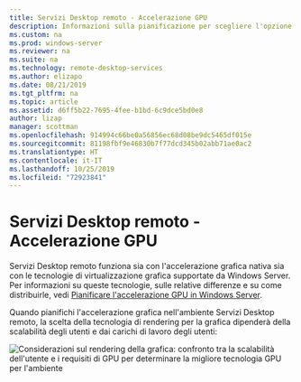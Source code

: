 ```yaml
---
title: Servizi Desktop remoto - Accelerazione GPU
description: Informazioni sulla pianificazione per scegliere l'opzione di virtualizzazione della grafica corretta per la propria distribuzione di Servizi Desktop remoto (RDS).
ms.custom: na
ms.prod: windows-server
ms.reviewer: na
ms.suite: na
ms.technology: remote-desktop-services
ms.author: elizapo
ms.date: 08/21/2019
ms.tgt_pltfrm: na
ms.topic: article
ms.assetid: d6ff5b22-7695-4fee-b1bd-6c9dce5bd0e8
author: lizap
manager: scottman
ms.openlocfilehash: 914994c66be0a56856ec68d08be9dc5465df015e
ms.sourcegitcommit: 81198fbf9e46830b7f77dcd345b02abb71ae0ac2
ms.translationtype: HT
ms.contentlocale: it-IT
ms.lasthandoff: 10/25/2019
ms.locfileid: "72923841"
---
```

# <a name="remote-desktop-services---gpu-acceleration"></a>Servizi Desktop remoto - Accelerazione GPU

Servizi Desktop remoto funziona sia con l'accelerazione grafica nativa sia con le tecnologie di virtualizzazione grafica supportate da Windows Server. Per informazioni su queste tecnologie, sulle relative differenze e su come distribuirle, vedi [Pianificare l'accelerazione GPU in Windows Server](../../virtualization/hyper-v/plan/plan-for-gpu-acceleration-in-windows-server.md).

Quando pianifichi l'accelerazione grafica nell'ambiente Servizi Desktop remoto, la scelta della tecnologia di rendering per la grafica dipenderà della scalabilità degli utenti e dai carichi di lavoro degli utenti:

![Considerazioni sul rendering della grafica: confronto tra la scalabilità dell'utente e i requisiti di GPU per determinare la migliore tecnologia GPU per l'ambiente](media/rds-gpu.png)
